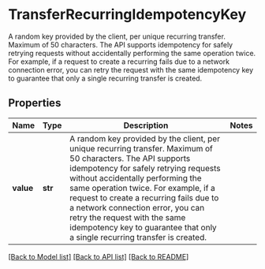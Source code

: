 # TransferRecurringIdempotencyKey

A random key provided by the client, per unique recurring transfer. Maximum of 50 characters.  The API supports idempotency for safely retrying requests without accidentally performing the same operation twice. For example, if a request to create a recurring fails due to a network connection error, you can retry the request with the same idempotency key to guarantee that only a single recurring transfer is created.

## Properties
Name | Type | Description | Notes
------------ | ------------- | ------------- | -------------
**value** | **str** | A random key provided by the client, per unique recurring transfer. Maximum of 50 characters.  The API supports idempotency for safely retrying requests without accidentally performing the same operation twice. For example, if a request to create a recurring fails due to a network connection error, you can retry the request with the same idempotency key to guarantee that only a single recurring transfer is created. | 

[[Back to Model list]](../README.md#documentation-for-models) [[Back to API list]](../README.md#documentation-for-api-endpoints) [[Back to README]](../README.md)


